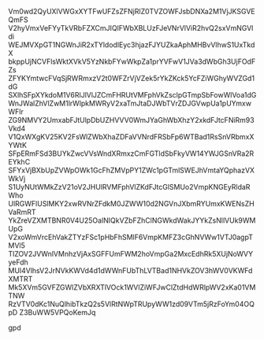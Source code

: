 Vm0wd2QyUXlVWGxXYTFwUFZsZFNjRlZ0TVZOWFJsbDNXa2M1VjJKSGVEQmFS
V2hyVmxVeFYyTkVRbFZXCmJIQlFWbXBLUzFJeVNrVlViR2hvQ2sxVmNGVldi
WEJMVXpGT1NGWnJiR2xTYldodlEyc3hjazFJYUZkaAphMHBvVlhwS1UxTkdX
bkppUjNCVFlsWktXVkV5YzNkbFYwWkpZa1prYVFwV1JVa3dWbGh3UjFOdFZs
ZFYKYmtwcFVqSjRWRmxzV2t0WFZrVjVZek5rYkZKck5YcFZiWGhyWVZGd1dG
SXlhSFpXYkdoM1V6RlJlVlJZCmFHRUtVMFphVkZsclpGTmpSbFowWlVoa1dG
WnJWalZhVlZwM1lrWlpkMWRyV2xaTmJtaDJWbTVrZDJGVwpUa1pUYmxwWFlr
ZG9NMVY2UmxabFJtUlpDbUZHVVV0WmJYaGhWbXhzY2xkdFJtcFNiRm93Vkd4
V1QxWXgKV25KV2FsWlZWbXhaZDFaVVNrdFRSbFp6WTBad1RsSnVRbmxXYWtK
SFpERmFSd3BUYkZwcVVsWndXRmxzCmFGTldSbFkyVW14YWJGSnVRa2REYkhC
SFYxVjBXbUpZVWpOWk1GcFhZMVpPY1ZWc1pGTmlSWEJhVmtaYQphazVXWkVj
S1UyNUtWMkZzV21oV2JHUlRVMFphVlZKdFJtcGlSMUo2VmpKNGEyRldaRWho
UlRGWFlUSlMKY2xwRVNrZFdkM0JZWW10d2NGVnJXbmRYUmxKWENsZHVaRmRT
YkZreVZXMTBNR0V4U25OalNIQkVZbFZhClNGWkdWakJYYkZsNllVUk9WMUpG
V2xoWmVrcEhVakZTYzFSc1pHbFhSMlF6VmpKMFZ3cGhNVWw1VTJ0agpTMVl5
TlZOV2JVWnlVMnhzVjAxSGFFUmFWM2hoVmpGa2MxcEdhRk5XUjNoWVYyeFdh
MUl4VlhsV2JrNVkKWVd4d1dWWnFUbThLVTBad1NHVkZOV3hWV0VKWFdXMTRT
Mk5XVm5GVFZGWlZVbXRXTlVOck1WVlZiWFJwClZtdHdWRlpWV2xKa01VMTNW
RzVTV0dKc1NuQlhibTkzQ2s5VlRtNWpTRUpyWW1zd09VTm5jRzFoYm04OQpD
Z3BuWW5VPQoKemJq

gpd